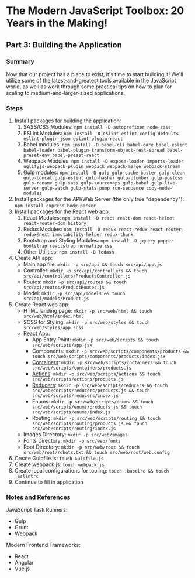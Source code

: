 # The Modern JavaScript Toolbox: 20 Years in the Making!

## Part 3: Building the Application

### Summary

Now that our project has a place to exist, it's time to start building it! We'll utilize some of the latest-and-greatest tools available in the JavaScript world, as well as work through some practical tips on how to plan for scaling to medium-and-larger-sized applications.

### Steps

1. Install packages for building the application:
    1. SASS/CSS Modules: `npm install -D autoprefixer node-sass`
    2. ESLint Modules: `npm install -D eslint eslint-config-defaults eslint-plugin-json eslint-plugin-react`
    3. Babel modules: `npm install -D babel-cli babel-core babel-eslint babel-loader babel-plugin-transform-object-rest-spread babel-preset-env babel-preset-react`
    4. Webpack Modules: `npm install -D expose-loader imports-loader uglifyjs-webpack-plugin webpack webpack-merge webpack-stream`
    5. Gulp modules: `npm install -D gulp gulp-cache-buster gulp-clean gulp-concat gulp-eslint gulp-hasher gulp-plumber gulp-postcss gulp-rename gulp-sass gulp-sourcemaps gulp-babel gulp-live-server gulp-watch gulp-stats pump run-sequence copy-node-modules`
2. Install packages for the API/Web Server (the only true "dependency"): `npm install express body-parser`
3. Install packages for the React web app:
    1. React Modules: `npm install -D react react-dom react-helmet react-router-dom history`
    2. Redux Modules: `npm install -D redux react-redux react-router-redux@next immutability-helper redux-thunk`
    3. Bootstrap and Styling Modules: `npm install -D jquery popper bootstrap reactstrap normalize.css`
    4. Other Utilities: `npm install -D lodash`
4. Create API app:
    * Main app file: `mkdir -p src/api && touch src/api/app.js`
    * Controller: `mkdir -p src/api/controllers && touch src/api/controllers/ProductsController.js`
    * Routes: `mkdir -p src/api/routes && touch src/api/routes/ProductRoutes.js`
    * Model: `mkdir -p src/api/models && touch src/api/models/Product.js`
5. Create React web app:
    * HTML landing page: `mkdir -p src/web/html && touch src/web/html/index.html`
    * SCSS for Styling: `mkdir -p src/web/styles && touch src/web/styles/app.scss`
    * React App:
        * App Entry Point: `mkdir -p src/web/scripts && touch src/web/scripts/app.jsx`
        * Components: `mkdir -p src/web/scripts/components/products && touch src/web/scripts/components/products/index.jsx`
        * [Containers](https://redux.js.org/introduction): `mkdir -p src/web/scripts/containers && touch src/web/scripts/containers/products.js`
        * [Actions](https://redux.js.org/basics/actions): `mkdir -p src/web/scripts/actions && touch src/web/scripts/actions/products.js`
        * [Reducers](https://redux.js.org/basics/reducers): `mkdir -p src/web/scripts/reducers && touch src/web/scripts/reducers/products.js && touch src/web/scripts/reducers/index.js`
        * Enums: `mkdir -p src/web/scripts/enums && touch src/web/scripts/enums/products.js && touch src/web/scripts/enums/index.js`
        * Routing: `mkdir -p src/web/scripts/routing && touch src/web/scripts/routing/products.js && touch src/web/scripts/routing/index.js`
    * Images Directory: `mkdir -p src/web/images`
    * Fonts Directory: `mkdir -p src/web/fonts`
    * Root Directory: `mkdir -p src/web/root && touch src/web/root/robots.txt && touch src/web/root/web.config`
6. Create Gulpfile.js: `touch Gulpfile.js`
7. Create webpack.js: `touch webpack.js`
8. Create local configurations for tooling: `touch .babelrc && touch .eslintrc`
9. Continue to fill in application

### Notes and References

JavaScript Task Runners:
* Gulp
* Grunt
* Webpack

Modern Frontend Frameworks:
* React
* Angular
* Vue.js